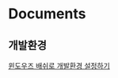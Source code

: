# Documents

## 개발환경
[윈도우즈 배쉬로 개발환경 설정하기](https://github.com/jinhoyim/docs/blob/master/dev-environment/bash-on-ubuntu-on-windows.md)
